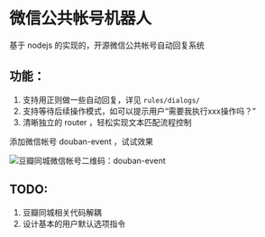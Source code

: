 # 微信公共帐号机器人

基于 nodejs 的实现的，开源微信公共帐号自动回复系统

## 功能：

1. 支持用正则做一些自动回复，详见 `rules/dialogs/`
2. 支持等待后续操作模式，如可以提示用户“需要我执行xxx操作吗？”
3. 清晰独立的 router ，轻松实现文本匹配流程控制

添加微信帐号 douban-event ，试试效果

![豆瓣同城微信帐号二维码：douban-event](http://mp.weixin.qq.com/cgi-bin/getqrcode?fakeid=2394057060&style=1&action=download)

## TODO:

1. 豆瓣同城相关代码解耦
2. 设计基本的用户默认选项指令
